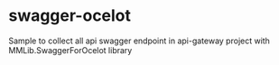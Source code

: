 # swagger-ocelot 
Sample to collect all api swagger endpoint in api-gateway project with MMLib.SwaggerForOcelot library
